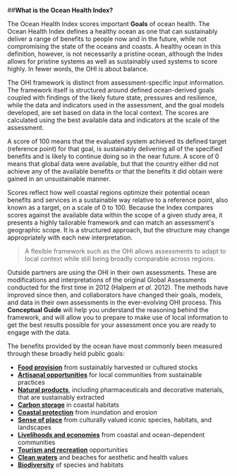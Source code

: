 ##**What is the Ocean Health Index?**

The Ocean Health Index scores important **Goals** of ocean health. The Ocean Health Index defines a healthy ocean as one that can sustainably deliver a range of benefits to people now and in the future, while not compromising the state of the oceans and coasts. A healthy ocean in this definition, however, is not necessarily a pristine ocean, although the Index allows for pristine systems as well as sustainably used systems to score highly. In fewer words, the OHI is about balance.

The OHI framework is distinct from assessment-specific input information. The framework itself is structured around defined ocean-derived goals coupled with findings of the likely future state, pressures and resilience, while the data and indicators used in the assessment, and the goal models developed, are set based on data in the local context. The scores are calculated using the best available data and indicators at the scale of the assessment.

<!---From Steve's post--->
A score of 100 means that the evaluated system achieved its defined target (reference point) for that goal, is sustainably delivering all of the specified benefits and is likely to continue doing so in the near future.  A score of 0 means that global data were available, but that the country either did not achieve any of the available benefits or that the benefits it did obtain were gained in an unsustainable manner.
<!---From Steve's post--->

Scores reflect how well coastal regions optimize their potential ocean benefits and services in a sustainable way relative to a reference point, also known as a target, on a scale of 0 to 100. Because the Index compares scores against the available data within the scope of a given study area, it presents a highly tailorable framework and can match an assessment's geographic scope. It is a structured approach, but the structure may change appropriately with each new interpretation.

> A flexible framework such as the OHI allows assessments to adapt to local context while still being broadly comparable across regions. <!---from Julie's MS--->

Outside partners are using the OHI in their own assessments. These are modifications and interpretations of the original Global Assessments conducted for the first time in 2012 (Halpern *et al.* 2012). The methods have improved since then, and collaborators have changed their goals, models, and data in their own assessments in the ever-evolving OHI process. This **Conceptual Guide** will help you understand the reasoning behind the framework, and will allow you to prepare to make use of local information to get the best results possible for your assessment once you are ready to engage with the data.

The benefits provided by the ocean have most commonly been measured through these broadly held public goals:

- [**Food provision**](FP_Philosophy) from sustainably harvested or cultured stocks
- [**Artisanal opportunities**](AO_Philosophy) for local communities from sustainable practices
- [**Natural products**](NP_Philosophy), including pharmaceuticals and decorative materials, that are sustainably extracted
- [**Carbon storage**](CS_Philosophy) in coastal habitats
- [**Coastal protection**](CP_Philosophy) from inundation and erosion
- [**Sense of place**](SP_Philosophy) from culturally valued iconic species, habitats, and landscapes
- [**Livelihoods and economies**](LE_Philosophy) from coastal and ocean-dependent communities
- [**Tourism and recreation**](TR_Philosophy) opportunities
- [**Clean waters**](CW_Philosophy) and beaches for aesthetic and health values
- [**Biodiversity**](BIO_Philosophy) of species and habitats
